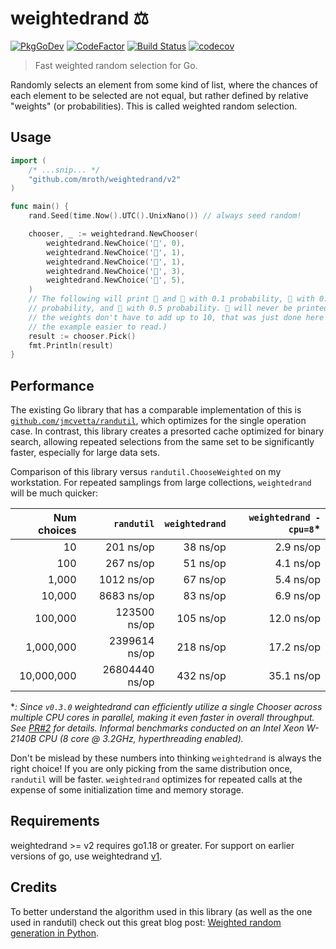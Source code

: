 # weightedrand :balance_scale:

[![PkgGoDev](https://pkg.go.dev/badge/github.com/mroth/weightedrand)](https://pkg.go.dev/github.com/mroth/weightedrand/v2)
[![CodeFactor](https://www.codefactor.io/repository/github/mroth/weightedrand/badge)](https://www.codefactor.io/repository/github/mroth/weightedrand)
[![Build Status](https://github.com/mroth/weightedrand/workflows/test/badge.svg)](https://github.com/mroth/weightedrand/actions)
[![codecov](https://codecov.io/gh/mroth/weightedrand/branch/main/graph/badge.svg)](https://codecov.io/gh/mroth/weightedrand)

> Fast weighted random selection for Go.

Randomly selects an element from some kind of list, where the chances of each
element to be selected are not equal, but rather defined by relative "weights"
(or probabilities). This is called weighted random selection.

## Usage

```go
import (
    /* ...snip... */
    "github.com/mroth/weightedrand/v2"
)

func main() {
    rand.Seed(time.Now().UTC().UnixNano()) // always seed random!

    chooser, _ := weightedrand.NewChooser(
        weightedrand.NewChoice('🍒', 0),
        weightedrand.NewChoice('🍋', 1),
        weightedrand.NewChoice('🍊', 1),
        weightedrand.NewChoice('🍉', 3),
        weightedrand.NewChoice('🥑', 5),
    )
    // The following will print 🍋 and 🍊 with 0.1 probability, 🍉 with 0.3
    // probability, and 🥑 with 0.5 probability. 🍒 will never be printed. (Note
    // the weights don't have to add up to 10, that was just done here to make
    // the example easier to read.)
    result := chooser.Pick()
    fmt.Println(result)
}
```

## Performance

The existing Go library that has a comparable implementation of this is
[`github.com/jmcvetta/randutil`][1], which optimizes for the single operation
case. In contrast, this library creates a presorted cache optimized for binary
search, allowing repeated selections from the same set to be significantly
faster, especially for large data sets.

[1]: https://github.com/jmcvetta/randutil

Comparison of this library versus `randutil.ChooseWeighted` on my workstation.
For repeated samplings from large collections, `weightedrand` will be much
quicker:

| Num choices |     `randutil` | `weightedrand` | `weightedrand -cpu=8`* |
| ----------: | -------------: | -------------: | ---------------------: |
|          10 |      201 ns/op |       38 ns/op |              2.9 ns/op |
|         100 |      267 ns/op |       51 ns/op |              4.1 ns/op |
|       1,000 |     1012 ns/op |       67 ns/op |              5.4 ns/op |
|      10,000 |     8683 ns/op |       83 ns/op |              6.9 ns/op |
|     100,000 |   123500 ns/op |      105 ns/op |             12.0 ns/op |
|   1,000,000 |  2399614 ns/op |      218 ns/op |             17.2 ns/op |
|  10,000,000 | 26804440 ns/op |      432 ns/op |             35.1 ns/op |

**: Since `v0.3.0` weightedrand can efficiently utilize a single Chooser across
multiple CPU cores in parallel, making it even faster in overall throughput. See
[PR#2](https://github.com/mroth/weightedrand/pull/2) for details. Informal
benchmarks conducted on an Intel Xeon W-2140B CPU (8 core @ 3.2GHz,
hyperthreading enabled).*

Don't be mislead by these numbers into thinking `weightedrand` is always the
right choice! If you are only picking from the same distribution once,
`randutil` will be faster. `weightedrand` optimizes for repeated calls at the
expense of some initialization time and memory storage.

## Requirements

weightedrand >= v2 requires go1.18 or greater. For support on earlier versions
of go, use weightedrand [v1](https://github.com/mroth/weightedrand/tree/v1).

## Credits

To better understand the algorithm used in this library (as well as the one used
in randutil) check out this great blog post: [Weighted random generation in Python](https://eli.thegreenplace.net/2010/01/22/weighted-random-generation-in-python/).
